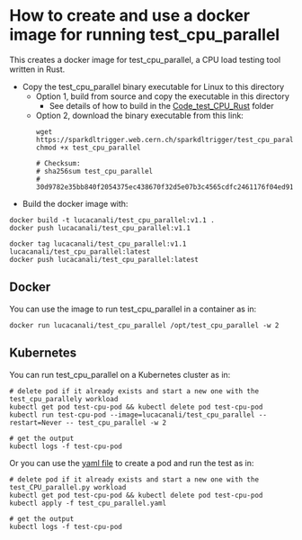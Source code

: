 # How to create and use a docker image for running test_cpu_parallel

This creates a docker image for test_cpu_parallel, a CPU load testing tool written in Rust.  

- Copy the test_cpu_parallel binary executable for Linux to this directory
  - Option 1, build from source and copy the executable in this directory
    - See details of how to build in the [Code_test_CPU_Rust](../Code_test_CPU_Rust) folder
  - Option 2, download the binary executable from this link:
    ```
    wget https://sparkdltrigger.web.cern.ch/sparkdltrigger/test_cpu_parallel/test_cpu_parallel
    chmod +x test_cpu_parallel
    
    # Checksum:
    # sha256sum test_cpu_parallel
    # 30d9782e35bb840f2054375ec438670f32d5e07b3c4565cdfc2461176f04ed91
    ```
- Build the docker image with:
```
docker build -t lucacanali/test_cpu_parallel:v1.1 .
docker push lucacanali/test_cpu_parallel:v1.1

docker tag lucacanali/test_cpu_parallel:v1.1 lucacanali/test_cpu_parallel:latest
docker push lucacanali/test_cpu_parallel:latest
```

## Docker

You can use the image to run test_cpu_parallel in a container as in:
```
docker run lucacanali/test_cpu_parallel /opt/test_cpu_parallel -w 2
```

## Kubernetes
You can run test_cpu_parallel on a Kubernetes cluster as in:
```
# delete pod if it already exists and start a new one with the test_cpu_parallely workload
kubectl get pod test-cpu-pod && kubectl delete pod test-cpu-pod
kubectl run test-cpu-pod --image=lucacanali/test_cpu_parallel --restart=Never -- test_cpu_parallel -w 2

# get the output
kubectl logs -f test-cpu-pod
```

Or you can use the [yaml file](test_cpu_parallel.yaml) to create a pod and run the test as in:
```
# delete pod if it already exists and start a new one with the test_CPU_parallel.py workload
kubectl get pod test-cpu-pod && kubectl delete pod test-cpu-pod
kubectl apply -f test_cpu_parallel.yaml

# get the output
kubectl logs -f test-cpu-pod
```
